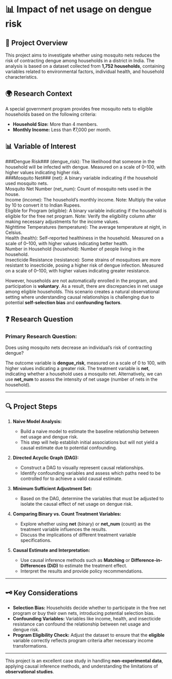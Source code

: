 # 📊 **Impact of net usage on dengue risk**
<div class="project-section">

## 📝 **Project Overview**
This project aims to investigate whether using mosquito nets reduces the risk of contracting dengue among households in a district in India. The analysis is based on a dataset collected from **1,752 households**, containing variables related to environmental factors, individual health, and household characteristics.
## 🌍 **Research Context**
A special government program provides free mosquito nets to eligible households based on the following criteria:

- **Household Size:** More than 4 members.
- **Monthly Income:** Less than ₹7,000 per month.
  
## 📊 **Variable of Interest**
<div class="variable-list">
  <div class="variable-item">
    <span class="variable-title">###Dengue Risk### (dengue_risk):</span>  
    The likelihood that someone in the household will be infected with dengue. Measured on a scale of 0–100, with higher values indicating higher risk.
  </div>

  <div class="variable-item">
    <span class="variable-title">###Mosquito Net### (net):</span>
    A binary variable indicating if the household used mosquito nets.
  </div>

  <div class="variable-item">
    <span class="variable-title">Mosquito Net Number (net_num):</span>
    Count of mosquito nets used in the house.
  </div>

  <div class="variable-item">
    <span class="variable-title">Income (income):</span>
    The household’s monthly income.  
    <span class="note">Note: Multiply the value by 10 to convert it to Indian Rupees.</span>
  </div>

  <div class="variable-item">
    <span class="variable-title">Eligible for Program (eligible):</span>  
    A binary variable indicating if the household is eligible for the free net program.  
    <span class="note">Note: Verify the eligibility column after making necessary adjustments for the income values.</span>
  </div>

  <div class="variable-item">
    <span class="variable-title">Nighttime Temperatures (temperature):</span>  
    The average temperature at night, in Celsius.
  </div>

  <div class="variable-item">
    <span class="variable-title">Health (health):</span>  
    Self-reported healthiness in the household. Measured on a scale of 0–100, with higher values indicating better health.
  </div>

  <div class="variable-item">
    <span class="variable-title">Number in Household (household):</span>  
    Number of people living in the household.
  </div>

  <div class="variable-item">
    <span class="variable-title">Insecticide Resistance (resistance):</span>  
    Some strains of mosquitoes are more resistant to insecticide, posing a higher risk of dengue infection. Measured on a scale of 0–100, with higher values indicating greater resistance.
  </div>
</div>


However, households are not automatically enrolled in the program, and participation is **voluntary**. As a result, there are discrepancies in net usage among eligible households. This scenario creates a natural observational setting where understanding causal relationships is challenging due to potential **self-selection bias** and **confounding factors**.

## ❓ **Research Question**
### **Primary Research Question:**  
Does using mosquito nets decrease an individual’s risk of contracting dengue?

The outcome variable is **dengue_risk**, measured on a scale of 0 to 100, with higher values indicating a greater risk. The treatment variable is **net**, indicating whether a household uses a mosquito net. Alternatively, we can use **net_num** to assess the intensity of net usage (number of nets in the household).

---

## 🔍 **Project Steps**
1. **Naive Model Analysis:**
    - Build a naive model to estimate the baseline relationship between net usage and dengue risk.
    - This step will help establish initial associations but will not yield a causal estimate due to potential confounding.
    
2. **Directed Acyclic Graph (DAG):**
    - Construct a DAG to visually represent causal relationships.
    - Identify confounding variables and assess which paths need to be controlled for to achieve a valid causal estimate.

3. **Minimum Sufficient Adjustment Set:**
    - Based on the DAG, determine the variables that must be adjusted to isolate the causal effect of net usage on dengue risk.

4. **Comparing Binary vs. Count Treatment Variables:**
    - Explore whether using **net** (binary) or **net_num** (count) as the treatment variable influences the results.
    - Discuss the implications of different treatment variable specifications.

5. **Causal Estimate and Interpretation:**
    - Use causal inference methods such as **Matching** or **Difference-in-Differences (DiD)** to estimate the treatment effect.
    - Interpret the results and provide policy recommendations.

---

## 🗝️ **Key Considerations**
- **Selection Bias:** Households decide whether to participate in the free net program or buy their own nets, introducing potential selection bias.
- **Confounding Variables:** Variables like income, health, and insecticide resistance can confound the relationship between net usage and dengue risk.
- **Program Eligibility Check:** Adjust the dataset to ensure that the **eligible** variable correctly reflects program criteria after necessary income transformations.

---

This project is an excellent case study in handling **non-experimental data**, applying causal inference methods, and understanding the limitations of **observational studies**.

</div>
